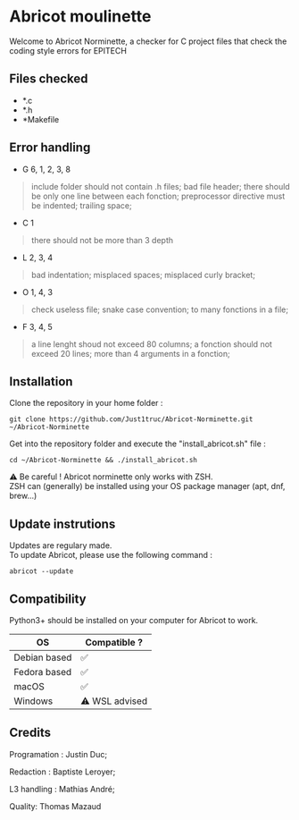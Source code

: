 # Abricot moulinette

Welcome to Abricot Norminette, a checker for C project files that check the coding style errors for EPITECH


## Files checked
- *.c
- *.h
- *Makefile

## Error handling

- G 6, 1, 2, 3, 8
> include folder should not contain .h files; 
> bad file header; 
> there should be only one line between each fonction; 
> preprocessor directive must be indented; 
> trailing space; 
- C 1
> there should not be more than 3 depth
- L 2, 3, 4
> bad indentation; 
> misplaced spaces; 
> misplaced curly bracket; 
- O 1, 4, 3
> check useless file; 
> snake case convention; 
> to many fonctions in a file; 
- F 3, 4, 5
> a line lenght shoud not exceed 80 columns; 
> a fonction should not exceed 20 lines; 
> more than 4 arguments in a fonction; 

## Installation

Clone the repository in your home folder :
```
git clone https://github.com/Just1truc/Abricot-Norminette.git ~/Abricot-Norminette
```
Get into the repository folder and execute the "install_abricot.sh" file :
```
cd ~/Abricot-Norminette && ./install_abricot.sh
```
⚠️ Be careful ! Abricot norminette only works with ZSH.<br />
ZSH can (generally) be installed using your OS package manager (apt, dnf, brew...)

## Update instrutions

Updates are regulary made.<br />
To update Abricot, please use the following command :
```
abricot --update
```

## Compatibility

Python3+ should be installed on your computer for Abricot to work.

| OS           	| Compatible ?  	|
|--------------	|---------------	|
| Debian based 	| ✅             	|
| Fedora based 	| ✅             	|
| macOS        	| ✅             	|
| Windows      	| ⚠️ WSL advised 	|


## Credits

Programation : Justin Duc;

Redaction : Baptiste Leroyer;

L3 handling : Mathias André;

Quality: Thomas Mazaud

